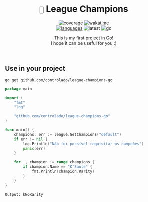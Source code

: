 <div align=center> 

# `🌱` League Champions <br>

![coverage](https://img.shields.io/badge/coverage-96.6%25-brightgreen)
[![wakatime](https://wakatime.com/badge/github/controlado/league-champions-go.svg)](https://wakatime.com/badge/github/controlado/league-champions-go) <br>
[![languages](https://img.shields.io/badge/Documentation-gray)](https://pkg.go.dev/github.com/controlado/league-champions-go)
![latest](https://img.shields.io/github/v/tag/controlado/league-champions-go?label=Latest)
![go](https://img.shields.io/github/go-mod/go-version/controlado/league-champions-go?color=blue)

This is my first project in Go! <br>
I hope it can be useful for you :)

</div>
<br>

## Use in your project

    go get github.com/controlado/league-champions-go

```go
package main

import (
	"fmt"
	"log"

	"github.com/controlado/league-champions-go"
)

func main() {
	champions, err := league.GetChampions("default")
	if err != nil {
		log.Println("Não foi possível requisitar os campeões")
		panic(err)
	}

	for _, champion := range champions {
		if champion.Name == "K'Sante" {
			fmt.Println(champion.Rarity)
		}
	}
}
```

    Output: kNoRarity
